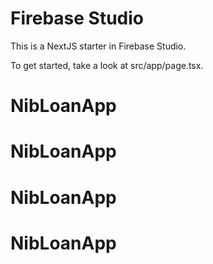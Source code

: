 # Firebase Studio

This is a NextJS starter in Firebase Studio.

To get started, take a look at src/app/page.tsx.
# NibLoanApp
# NibLoanApp
# NibLoanApp
# NibLoanApp
